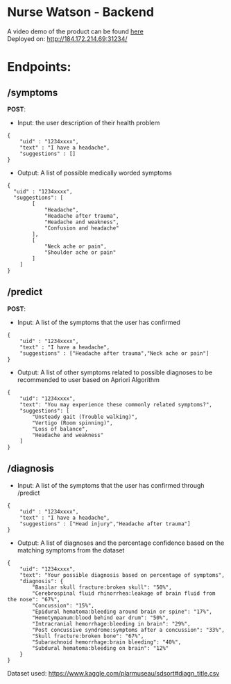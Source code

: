 # Nurse Watson - Backend

A video demo of the product can be found [here](https://s3.us-west-2.amazonaws.com/secure.notion-static.com/9b099f4b-41d3-440f-8c88-02fb714c824b/Our_Video_2.mp4?X-Amz-Algorithm=AWS4-HMAC-SHA256&X-Amz-Credential=ASIAT73L2G45HQA7JC73%2F20200314%2Fus-west-2%2Fs3%2Faws4_request&X-Amz-Date=20200314T075211Z&X-Amz-Expires=86400&X-Amz-Security-Token=IQoJb3JpZ2luX2VjEG4aCXVzLXdlc3QtMiJHMEUCIQDY%2BoBjWT0vmcSy1zC6U8WU3bs6EAB1gs0GEKb0dShcxwIgDipZWVxS3ZDA%2BV7l0sKRhb2ORayQTZZH03j%2BWsP1Sy4qtAMIVxAAGgwyNzQ1NjcxNDkzNzAiDKAFeis1WV6f3fjQ2CqRA%2FPNwykQvuszt%2BlDhdrJswGUNBxI29AG5vGe%2F3xP9CvG7KmnAQmhw8lMLZD17qu2yKWl1GDSxMOTNloTyxyCa7q%2FrooL5qoFkUN%2Bp5mqaQ%2Bi7kFW8dRDmhN67J4TnvQmXdUlai1QQdHCeoV%2FHtfNIEANnktzQE8PZK2t7%2FGaPTgy8kpU8jXtg61AxN5rICQ7s40nf232JXvyZ3yveeUma30YIDh4kwPtbT1vVW6ITyHvrZ5xKP%2BaSRNzRY9Wd6J2wtxqq%2BqS7U0DQutVHpnX9KyJWntmg9rKiTfHAydiLhZ2SgilVhKln6gS9oCkQBoRuBXaO380zMLcf7e6RB3paoRDC7l1vXJ%2BlnCkKnNee1ix7DIA89p%2FMLYMJRwVi7j7SaPfqItkWY7UWzn%2FUBGfIso0C%2F9xsa%2BCZ8wDdkuR%2FElnFgFnV5IxcmOORlTXhKnoEii913DyWe6fwy6l52KfUUJPBFFSS4spZn8nTROvB5MlmV1XuscGRaMbeuC6%2Fo6KKngyrrkEsIigCu1CmtdSPVSDMKTksfMFOusBx6lJOr3C0Uw34MSgnXrEnLCT3N5oxYw71z2clvtpNQvGcoug91oL4sb5CWCQLc%2FkFryEX4zBFwn4YJK6aDDRmPL46G9FN95NidFHISFZ3zmsjihpBO6GUtNzIEkvneRb%2Bc2XE6fChDZfXCqCbmgVMn8oPQlY3WtYR3vV%2BzgdvWyR7nfcuMwLxhtPME3maB%2BXQOwREYJ5MC4nKBhdYavC49ETTVmKQleWAgVzyraGySMluGjb%2FTqDubQ8Zue78a0VsWzW0qYVK2M6jtrCnW89yxjve97ZzBEnrJOQs%2B2lg7XwrHbeaSssUWGkXA%3D%3D&X-Amz-Signature=b82a72dc04df8a159fd0bfa531b363f7ef5a2e2736c57e19c01990d68b5e5a20&X-Amz-SignedHeaders=host&response-content-disposition=filename%20%3D%22Our_Video_2.mp4%22)  
Deployed on: http://184.172.214.69:31234/

# Endpoints:
## /symptoms
**POST**:
- Input: the user description of their health problem
```
{
	"uid" : "1234xxxx",
	"text" : "I have a headache",
	"suggestions" : []
}
```
- Output: A list of possible medically worded symptoms
```
{
  "uid" : "1234xxxx",
  "suggestions": [
        [
            "Headache",
            "Headache after trauma",
            "Headache and weakness",
            "Confusion and headache"
        ],
        [
            "Neck ache or pain",
            "Shoulder ache or pain"
        ]
    ]
}

```

## /predict
**POST**:
- Input: A list of the symptoms that the user has confirmed
```
{
	"uid" : "1234xxxx",
	"text" : "I have a headache",
	"suggestions" : ["Headache after trauma","Neck ache or pain"]
}

```
- Output: A list of other symptoms related to possible diagnoses to be recommended to user based on Apriori Algorithm
```
{
    "uid": "1234xxxx",
    "text": "You may experience these commonly related symptoms?",
    "suggestions": [
        "Unsteady gait (Trouble walking)",
        "Vertigo (Room spinning)",
        "Loss of balance",
        "Headache and weakness"
    ]
}

```


## /diagnosis
- Input: A list of the symptoms that the user has confirmed through /predict
```
{
	"uid" : "1234xxxx",
	"text" : "I have a headache",
	"suggestions" : ["Head injury","Headache after trauma"]
}

```
- Output: A list of diagnoses and the percentage confidence based on the matching symptoms from the dataset
```
{
    "uid": "1234xxxx",
    "text": "Your possible diagnosis based on percentage of symptoms",
    "diagnosis": {
        "Basilar skull fracture:broken skull": "50%",
        "Cerebrospinal fluid rhinorrhea:leakage of brain fluid from the nose": "67%",
        "Concussion": "15%",
        "Epidural hematoma:bleeding around brain or spine": "17%",
        "Hemotympanum:blood behind ear drum": "50%",
        "Intracranial hemorrhage:bleeding in brain": "29%",
        "Post concussive syndrome:symptoms after a concussion": "33%",
        "Skull fracture:broken bone": "67%",
        "Subarachnoid hemorrhage:brain bleeding": "40%",
        "Subdural hematoma:bleeding on brain": "12%"
    }
}

```

Dataset used: https://www.kaggle.com/plarmuseau/sdsort#diagn_title.csv
